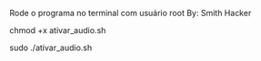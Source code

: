 Rode o programa no terminal com usuário root By: Smith Hacker

chmod +x ativar_audio.sh

sudo ./ativar_audio.sh

